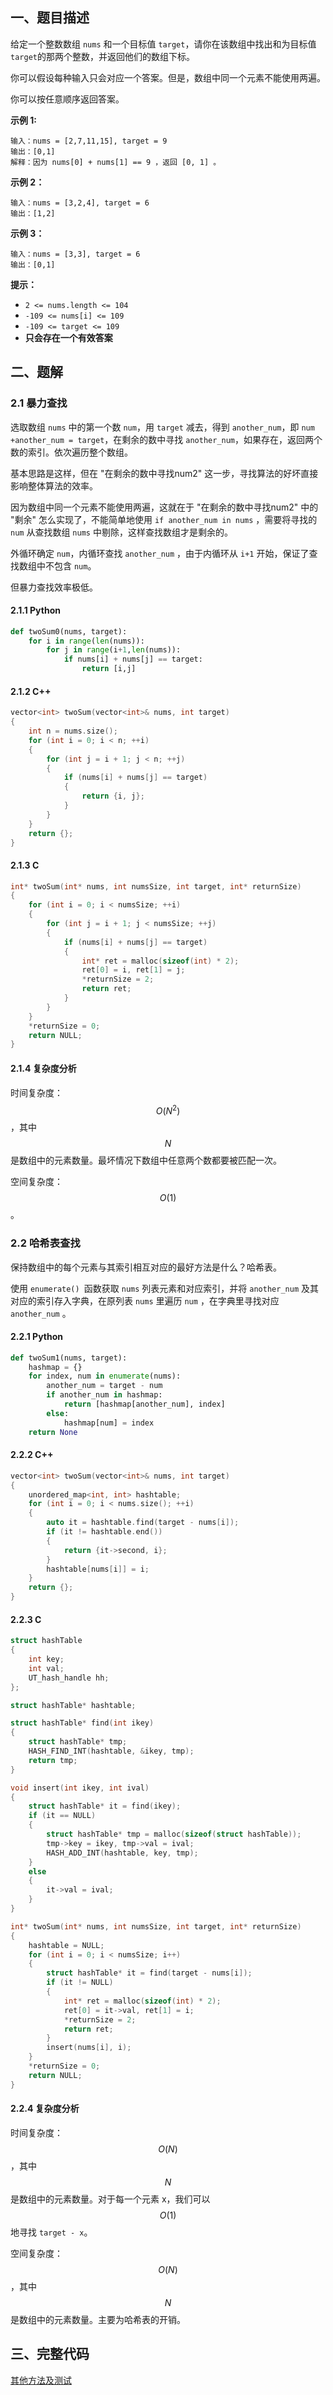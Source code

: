 ## 一、题目描述

给定一个整数数组 `nums` 和一个目标值 `target`，请你在该数组中找出和为目标值 `target`的那两个整数，并返回他们的数组下标。

你可以假设每种输入只会对应一个答案。但是，数组中同一个元素不能使用两遍。

你可以按任意顺序返回答案。

**示例 1:**

```
输入：nums = [2,7,11,15], target = 9
输出：[0,1]
解释：因为 nums[0] + nums[1] == 9 ，返回 [0, 1] 。
```

**示例 2：**

```
输入：nums = [3,2,4], target = 6
输出：[1,2]
```

**示例 3：**

```
输入：nums = [3,3], target = 6
输出：[0,1]
```

**提示：**

- `2 <= nums.length <= 104`
- `-109 <= nums[i] <= 109`
- `-109 <= target <= 109`
- **只会存在一个有效答案**



## 二、题解

### 2.1 暴力查找

选取数组 `nums` 中的第一个数 `num`，用 `target` 减去，得到 `another_num`，即 `num +another_num = target`，在剩余的数中寻找 `another_num`，如果存在，返回两个数的索引。依次遍历整个数组。

基本思路是这样，但在 "在剩余的数中寻找num2" 这一步，寻找算法的好坏直接影响整体算法的效率。

因为数组中同一个元素不能使用两遍，这就在于 "在剩余的数中寻找num2" 中的 "剩余" 怎么实现了，不能简单地使用 `if another_num in nums` ，需要将寻找的 `num` 从查找数组 `nums` 中剔除，这样查找数组才是剩余的。



外循环确定 `num`，内循环查找 `another_num` ，由于内循环从 `i+1` 开始，保证了查找数组中不包含 `num`。

但暴力查找效率极低。

#### 2.1.1 Python

```python
def twoSum0(nums, target):
    for i in range(len(nums)):
        for j in range(i+1,len(nums)):
            if nums[i] + nums[j] == target:
                return [i,j]
```

#### 2.1.2 C++

```cpp
vector<int> twoSum(vector<int>& nums, int target) 
{
    int n = nums.size();
    for (int i = 0; i < n; ++i) 
    {
        for (int j = i + 1; j < n; ++j) 
        {
            if (nums[i] + nums[j] == target) 
            {
                return {i, j};
            }
        }
    }
    return {};
}
```

#### 2.1.3 C

```c
int* twoSum(int* nums, int numsSize, int target, int* returnSize) 
{
    for (int i = 0; i < numsSize; ++i) 
    {
        for (int j = i + 1; j < numsSize; ++j) 
        {
            if (nums[i] + nums[j] == target) 
            {
                int* ret = malloc(sizeof(int) * 2);
                ret[0] = i, ret[1] = j;
                *returnSize = 2;
                return ret;
            }
        }
    }
    *returnSize = 0;
    return NULL;
}
```

#### 2.1.4 复杂度分析

时间复杂度：$$O(N^2)$$，其中 $$N$$ 是数组中的元素数量。最坏情况下数组中任意两个数都要被匹配一次。

空间复杂度：$$O(1)$$。



### 2.2 哈希表查找

保持数组中的每个元素与其索引相互对应的最好方法是什么？哈希表。

使用 `enumerate() `函数获取 `nums` 列表元素和对应索引，并将 `another_num` 及其对应的索引存入字典，在原列表 `nums` 里遍历 `num` ，在字典里寻找对应 `another_num` 。

#### 2.2.1 Python

```python
def twoSum1(nums, target):
    hashmap = {}
    for index, num in enumerate(nums):
        another_num = target - num
        if another_num in hashmap:
            return [hashmap[another_num], index]
        else:
            hashmap[num] = index
    return None
```

#### 2.2.2 C++

```c++
vector<int> twoSum(vector<int>& nums, int target) 
{
    unordered_map<int, int> hashtable;
    for (int i = 0; i < nums.size(); ++i) 
    {
        auto it = hashtable.find(target - nums[i]);
        if (it != hashtable.end()) 
        {
            return {it->second, i};
        }
        hashtable[nums[i]] = i;
    }
    return {};
}
```

#### 2.2.3 C

```c
struct hashTable 
{
    int key;
    int val;
    UT_hash_handle hh;
};

struct hashTable* hashtable;

struct hashTable* find(int ikey) 
{
    struct hashTable* tmp;
    HASH_FIND_INT(hashtable, &ikey, tmp);
    return tmp;
}

void insert(int ikey, int ival) 
{
    struct hashTable* it = find(ikey);
    if (it == NULL) 
    {
        struct hashTable* tmp = malloc(sizeof(struct hashTable));
        tmp->key = ikey, tmp->val = ival;
        HASH_ADD_INT(hashtable, key, tmp);
    } 
    else 
    {
        it->val = ival;
    }
}

int* twoSum(int* nums, int numsSize, int target, int* returnSize) 
{
    hashtable = NULL;
    for (int i = 0; i < numsSize; i++) 
    {
        struct hashTable* it = find(target - nums[i]);
        if (it != NULL) 
        {
            int* ret = malloc(sizeof(int) * 2);
            ret[0] = it->val, ret[1] = i;
            *returnSize = 2;
            return ret;
        }
        insert(nums[i], i);
    }
    *returnSize = 0;
    return NULL;
}
```

#### 2.2.4 复杂度分析

时间复杂度：$$O(N)$$，其中 $$N$$ 是数组中的元素数量。对于每一个元素 x，我们可以 $$O(1)$$ 地寻找 `target - x`。

空间复杂度：$$O(N)$$，其中 $$N$$ 是数组中的元素数量。主要为哈希表的开销。



## 三、完整代码

[其他方法及测试](https://holsey.github.io/algorithm-cradle/LeetCode/1.两数之和/1.两数之和.py)

